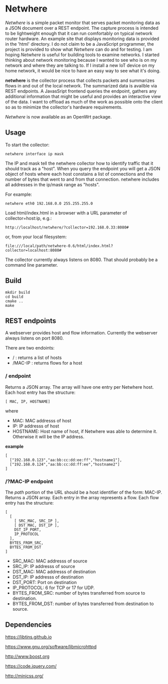# Netwhere

*Netwhere* is a simple packet monitor that serves packet monitoring data as a JSON document over a REST endpoint. The capture process is intended to be lightweight enough that it can run comfortably on typical network router hardware. An example site that displays monitoring data is provided in the 'html' directory. I do not claim to be a JavaScript programmer, the project is provided to show what *Netwhere* can do and for testing. I am hoping *Netwhere* is useful for building tools to examine networks.
I started thinking about network monitoring because I wanted to see who is on my network and where they are talking to. If I install a new IoT device on my home network, it would be nice to have an easy way to see what it's doing.

**netwhere** is the collector process that collects packets and summarizes flows in and out of the local network. The summarized data is availble via REST endpoints.
A JavasSript frontend queries the endpoint, gathers any additional information that might be useful and provides an interactive view of the data. I want to offload as much of the work as possible onto the client so as to minimize the collector's hardware requirements.

*Netwhere* is now available as an OpenWrt package.

## Usage

To start the collector:

    netwhere interface ip mask

The IP and mask tell the netwhere collector how to identify traffic that it should track as a "host". When you query the endpoint you will get a JSON object of hosts where each host constains a list of connections and the number of bytes that went to and from that connection. netwhere includes all addresses in the ip/mask range as "hosts".

For example:

    netwhere eth0 192.168.0.0 255.255.255.0

Load html/index.html in a browser with a URL parameter of collector=host:ip, e.g.:

    http://localhost/netwhere/?collector=192.168.0.33:8080#

or, from your local filesystem:

    file:///local/path/netwhere-0.6/html/index.html?collector=localhost:8080#

The collector currently always listens on 8080. That should probably be a command line parameter.

## Build

    mkdir build
    cd build
    cmake ..
    make

## REST endpoints
A webserver provides host and flow information. Currently the webserver always listens on port 8080.

There are two endoints:
- / : returns a list of hosts
- /MAC-IP : returns flows for a host

### / endpoint
Returns a JSON array. The array will have one entry per Netwhere host. Each host entry has the structure:

    [ MAC, IP, HOSTNAME]

where
- MAC: MAC addresss of host
- IP: IP addresss of host
- HOSTNAME: Host name of host, if Netwhere was able to determine it. Otherwise it will be the IP address.

**example**

    [
      ["192.168.0.123","aa:bb:cc:dd:ee:ff","hostname1"],
      ["192.168.0.124","aa:bb:cc:dd:ff:ee","hostname2"]
    ]

### /?MAC-IP endpoint
The *path* portion of the URL should be a host identifier of the form: MAC-IP.
Returns a JSON array. Each entry in the array represents a flow. Each flow entry has the structure:

    [
      [
        [ SRC_MAC, SRC_IP ],
    	[ DST_MAC, DST_IP ],
    	DST_IP_PORT,
    	IP_PROTOCOL
      ],
      BYTES_FROM_SRC,
      BYTES_FROM_DST
    ]

- SRC_MAC: MAC addresss of source
- SRC_IP: IP addresss of source
- DST_MAC: MAC addresss of destination
- DST_IP: IP addresss of destination
- DST_PORT: Port on destination
- IP_PROTOCOL: 6 for TCP or 17 for UDP.
- BYTES_FROM_SRC: number of bytes transferred from source to destination.
- BYTES_FROM_DST: number of bytes transferred from destination to source.

## Dependencies

https://libtins.github.io

https://www.gnu.org/software/libmicrohttpd

http://www.boost.org

https://code.jquery.com/



http://minicss.org/
